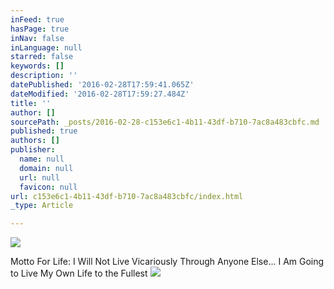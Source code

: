 ```yaml
---
inFeed: true
hasPage: true
inNav: false
inLanguage: null
starred: false
keywords: []
description: ''
datePublished: '2016-02-28T17:59:41.065Z'
dateModified: '2016-02-28T17:59:27.484Z'
title: ''
author: []
sourcePath: _posts/2016-02-28-c153e6c1-4b11-43df-b710-7ac8a483cbfc.md
published: true
authors: []
publisher:
  name: null
  domain: null
  url: null
  favicon: null
url: c153e6c1-4b11-43df-b710-7ac8a483cbfc/index.html
_type: Article

---
```

![](https://the-grid-user-content.s3-us-west-2.amazonaws.com/995f1787-87af-4483-b5a4-c7af268aca65.jpg)

Motto For Life: I Will Not Live Vicariously Through Anyone Else... I Am Going to Live My Own Life to the Fullest
![](https://the-grid-user-content.s3-us-west-2.amazonaws.com/bf4dfdfd-98d1-494e-b2fa-7078cc95db31.jpg)